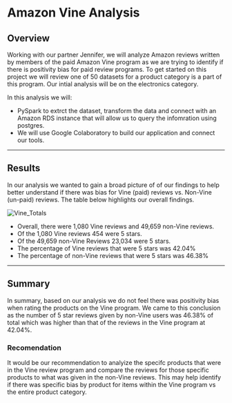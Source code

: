 # Amazon Vine Analysis

## Overview

Working with our partner Jennifer, we will analyze Amazon reviews written by members of the paid Amazon Vine program as we are trying to identify if there is positivity bias for paid review programs. To get started on this project we will review one of 50 datasets for a product category is a part of this program. Our intial analysis will be on the electronics category. 

In this analysis we will: 
 - PySpark to extrct the dataset, transform the data and connect with an Amazon RDS instance that will allow us to query the infomration using postgres. 
 - We will use Google Colaboratory to build our application and connect our tools. 

---


## Results 

In our analysis we wanted to gain a broad picture of of our findings to help better understand if there was bias for Vine (paid) reviews vs. Non-Vine (un-paid) reviews. The table below highlights our overall findings. 

![Vine_Totals](https://user-images.githubusercontent.com/90698381/149670933-8ec969a6-f897-4f9f-ba9a-3870e2d4985b.png)

 - Overall, there were 1,080 Vine reviews and 49,659 non-Vine reviews.
 - Of the 1,080 Vine reviews 454 were 5 stars. 
 - Of the 49,659 non-Vine Reviews 23,034 were 5 stars. 
 - The percentage of Vine reviews that were 5 stars was 42.04%
 - The percentage of non-Vine reviews that were 5 stars was 46.38% 
 
---

## Summary 

In summary, based on our analysis we do not feel there was positivity bias when rating the products on the Vine program. 
We came to this conclusion as the number of 5 star reviews given by non-Vine users was 46.38% of total which was higher than that of the reviews in the Vine program at 42.04%.



### Recomendation 

It would be our recommendation to analyize the specifc products that were in the Vine review program and compare the reviews for those specific products to what was given in the non-Vine reviews.
This may help identify if there was specific bias by product for items within the Vine program vs the entire product category.  

